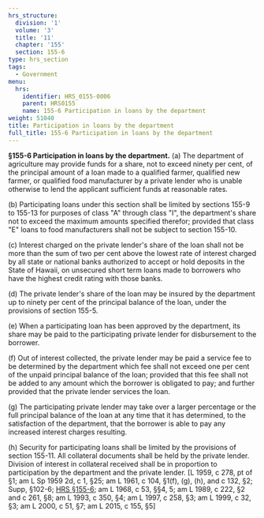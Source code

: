 ```yaml
---
hrs_structure:
  division: '1'
  volume: '3'
  title: '11'
  chapter: '155'
  section: 155-6
type: hrs_section
tags:
  - Government
menu:
  hrs:
    identifier: HRS_0155-0006
    parent: HRS0155
    name: 155-6 Participation in loans by the department
weight: 51040
title: Participation in loans by the department
full_title: 155-6 Participation in loans by the department
---
```

**§155-6 Participation in loans by the department.** (a) The department of agriculture may provide funds for a share, not to exceed ninety per cent, of the principal amount of a loan made to a qualified farmer, qualified new farmer, or qualified food manufacturer by a private lender who is unable otherwise to lend the applicant sufficient funds at reasonable rates.

(b) Participating loans under this section shall be limited by sections 155-9 to 155-13 for purposes of class "A" through class "I", the department's share not to exceed the maximum amounts specified therefor; provided that class "E" loans to food manufacturers shall not be subject to section 155-10.

(c) Interest charged on the private lender's share of the loan shall not be more than the sum of two per cent above the lowest rate of interest charged by all state or national banks authorized to accept or hold deposits in the State of Hawaii, on unsecured short term loans made to borrowers who have the highest credit rating with those banks.

(d) The private lender's share of the loan may be insured by the department up to ninety per cent of the principal balance of the loan, under the provisions of section 155-5.

(e) When a participating loan has been approved by the department, its share may be paid to the participating private lender for disbursement to the borrower.

(f) Out of interest collected, the private lender may be paid a service fee to be determined by the department which fee shall not exceed one per cent of the unpaid principal balance of the loan; provided that this fee shall not be added to any amount which the borrower is obligated to pay; and further provided that the private lender services the loan.

(g) The participating private lender may take over a larger percentage or the full principal balance of the loan at any time that it has determined, to the satisfaction of the department, that the borrower is able to pay any increased interest charges resulting.

(h) Security for participating loans shall be limited by the provisions of section 155-11\. All collateral documents shall be held by the private lender. Division of interest in collateral received shall be in proportion to participation by the department and the private lender. [L 1959, c 278, pt of §1; am L Sp 1959 2d, c 1, §25; am L 1961, c 104, §1(f), (g), (h), and c 132, §2; Supp, §102-6; [HRS §155-6](/title-11/chapter-155/section-155-6/); am L 1968, c 53, §§4, 5; am L 1989, c 222, §2 and c 261, §8; am L 1993, c 350, §4; am L 1997, c 258, §3; am L 1999, c 32, §3; am L 2000, c 51, §7; am L 2015, c 155, §5]